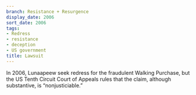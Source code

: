 ```yaml
---
branch: Resistance + Resurgence
display_date: 2006
sort_date: 2006
tags:
- Redress
- resistance
- deception
- US government
title: Lawsuit
---
```


In 2006, Lunaapeew seek redress for the fraudulent Walking Purchase, but the US Tenth Circuit Court of Appeals rules that the claim, although substantive, is “nonjusticiable.”